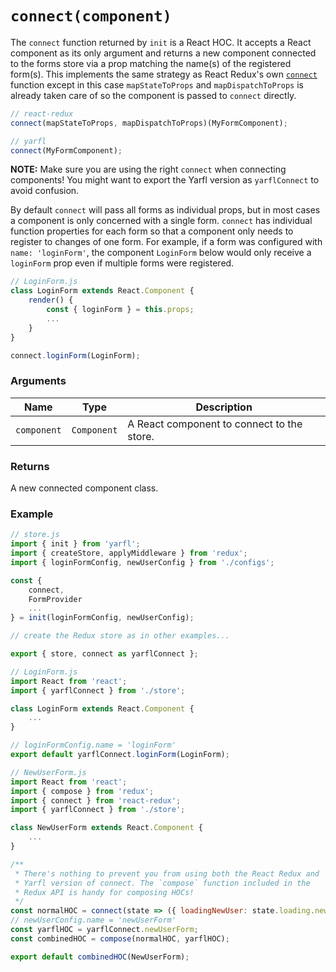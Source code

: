 # `connect(component)`

The `connect` function returned by `init` is a React HOC. It accepts a React component as its only argument and returns a new component connected to the forms store via a prop matching the name(s) of the registered form(s). This implements the same strategy as React Redux's own [`connect`](https://github.com/reduxjs/react-redux/blob/master/docs/api.md#connectmapstatetoprops-mapdispatchtoprops-mergeprops-options) function except in this case `mapStateToProps` and `mapDispatchToProps` is already taken care of so the component is passed to `connect` directly.

```javascript
// react-redux
connect(mapStateToProps, mapDispatchToProps)(MyFormComponent);

// yarfl
connect(MyFormComponent);
```

**NOTE:** Make sure you are using the right `connect` when connecting components! You might want to export the Yarfl version as `yarflConnect` to avoid confusion.

By default `connect` will pass all forms as individual props, but in most cases a component is only concerned with a single form. `connect` has individual function properties for each form so that a component only needs to register to changes of one form. For example, if a form was configured with `name: 'loginForm'`, the component `LoginForm` below would only receive a `loginForm` prop even if multiple forms were registered.

```javascript
// LoginForm.js
class LoginForm extends React.Component {
    render() {
        const { loginForm } = this.props;
        ...
    }
}

connect.loginForm(LoginForm);
```

### Arguments

| Name        |     Type    | Description                                |
|-------------|:-----------:|--------------------------------------------|
| `component` | `Component` | A React component to connect to the store. |

### Returns

A new connected component class.

### Example

```javascript
// store.js
import { init } from 'yarfl';
import { createStore, applyMiddleware } from 'redux';
import { loginFormConfig, newUserConfig } from './configs';

const {
    connect,
    FormProvider
    ...
} = init(loginFormConfig, newUserConfig);

// create the Redux store as in other examples...

export { store, connect as yarflConnect };
```

```javascript
// LoginForm.js
import React from 'react';
import { yarflConnect } from './store';

class LoginForm extends React.Component {
    ...
}

// loginFormConfig.name = 'loginForm'
export default yarflConnect.loginForm(LoginForm);
```

```javascript
// NewUserForm.js
import React from 'react';
import { compose } from 'redux';
import { connect } from 'react-redux';
import { yarflConnect } from './store';

class NewUserForm extends React.Component {
    ...
}

/**
 * There's nothing to prevent you from using both the React Redux and
 * Yarfl version of connect. The `compose` function included in the
 * Redux API is handy for composing HOCs!
 */
const normalHOC = connect(state => ({ loadingNewUser: state.loading.newUser }));
// newUserConfig.name = 'newUserForm'
const yarflHOC = yarflConnect.newUserForm;
const combinedHOC = compose(normalHOC, yarflHOC);

export default combinedHOC(NewUserForm);
```
